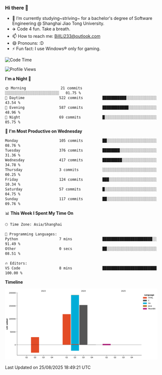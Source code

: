 ### Hi there 👋
- 🌱 I’m currently studying~striving~ for a bachelor's degree of Software Engineering @ Shanghai Jiao Tong University.
- ✈️ Code 4 fun. Take a breath.
- 📫 How to reach me: BillLi233@outlook.com
- 😄 Pronouns: :D
- ⚡ Fun fact: I use Windows® only for gaming.

<!--START_SECTION:waka-->
![Code Time](http://img.shields.io/badge/Code%20Time-442%20hrs%2047%20mins-blue)

![Profile Views](http://img.shields.io/badge/Profile%20Views-1-blue)

**I'm a Night 🦉** 

```text
🌞 Morning                21 commits          ░░░░░░░░░░░░░░░░░░░░░░░░░   01.75 % 
🌆 Daytime                522 commits         ███████████░░░░░░░░░░░░░░   43.54 % 
🌃 Evening                587 commits         ████████████░░░░░░░░░░░░░   48.96 % 
🌙 Night                  69 commits          █░░░░░░░░░░░░░░░░░░░░░░░░   05.75 % 
```
📅 **I'm Most Productive on Wednesday** 

```text
Monday                   105 commits         ██░░░░░░░░░░░░░░░░░░░░░░░   08.76 % 
Tuesday                  376 commits         ████████░░░░░░░░░░░░░░░░░   31.36 % 
Wednesday                417 commits         █████████░░░░░░░░░░░░░░░░   34.78 % 
Thursday                 3 commits           ░░░░░░░░░░░░░░░░░░░░░░░░░   00.25 % 
Friday                   124 commits         ███░░░░░░░░░░░░░░░░░░░░░░   10.34 % 
Saturday                 57 commits          █░░░░░░░░░░░░░░░░░░░░░░░░   04.75 % 
Sunday                   117 commits         ██░░░░░░░░░░░░░░░░░░░░░░░   09.76 % 
```


📊 **This Week I Spent My Time On** 

```text
🕑︎ Time Zone: Asia/Shanghai

💬 Programming Languages: 
Python                   7 mins              ███████████████████████░░   91.49 % 
Other                    0 secs              ██░░░░░░░░░░░░░░░░░░░░░░░   08.51 % 

🔥 Editors: 
VS Code                  8 mins              █████████████████████████   100.00 % 
```

**Timeline**

![Lines of Code chart](https://raw.githubusercontent.com/GMH233/GMH233/main/assets/bar_graph.png)


 Last Updated on 25/08/2025 18:49:21 UTC
<!--END_SECTION:waka-->

<!--
**GMH233/GMH233** is a ✨ _special_ ✨ repository because its `README.md` (this file) appears on your GitHub profile.

Here are some ideas to get you started:

- 🔭 I’m currently working on ...
- 🌱 I’m currently learning ...
- 👯 I’m looking to collaborate on ...
- 🤔 I’m looking for help with ...
- 💬 Ask me about ...
- 📫 How to reach me: ...
- 😄 Pronouns: ...
- ⚡ Fun fact: ...
-->
